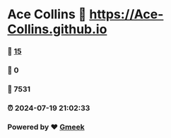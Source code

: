 # Ace Collins :link: https://Ace-Collins.github.io 
### :page_facing_up: [15](https://Ace-Collins.github.io/tag.html) 
### :speech_balloon: 0 
### :hibiscus: 7531 
### :alarm_clock: 2024-07-19 21:02:33 
### Powered by :heart: [Gmeek](https://github.com/Meekdai/Gmeek)
